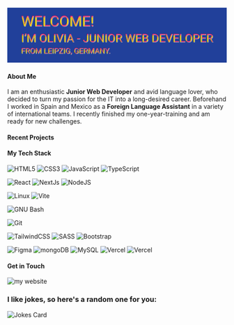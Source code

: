 ![header](./header.png)
#### About Me
I am an enthusiastic **Junior Web Developer** and avid language lover, who decided to turn my passion for the IT into a
long-desired career. Beforehand I worked in Spain and Mexico as a  **Foreign Language Assistant** in a variety of international teams. I recently finished my one-year-training and am ready for new challenges.

#### Recent Projects


#### My Tech Stack
![HTML5](https://img.shields.io/badge/HTML5-E34F26?style=for-the-badge&logo=html5&logoColor=white)
![CSS3](https://img.shields.io/badge/CSS3-1572B6?style=for-the-badge&logo=css3&logoColor=white)
![JavaScript](https://img.shields.io/badge/JavaScript-323330?style=for-the-badge&logo=javascript&logoColor=F7DF1E)
![TypeScript](https://img.shields.io/badge/TypeScript-007ACC?style=for-the-badge&logo=typescript&logoColor=white)


![React](https://img.shields.io/badge/Postman-FF6C37?style=for-the-badge&logo=Postman&logoColor=white)
![NextJs](https://img.shields.io/badge/next.js-000000?style=for-the-badge&logo=nextdotjs&logoColor=white)
![NodeJS](https://img.shields.io/badge/Node.js-339933?style=for-the-badge&logo=nodedotjs&logoColor=white)
<!-- ![Socket.io](https://img.shields.io/badge/Socket.io-010101?&style=for-the-badge&logo=Socket.io&logoColor=white) -->
<!-- ![ThreeJS](https://img.shields.io/badge/ThreeJs-black?style=for-the-badge&logo=three.js&logoColor=white) -->
![Linux](https://img.shields.io/badge/Linux-FCC624?style=for-the-badge&logo=linux&logoColor=black)
![Vite](https://img.shields.io/badge/Vite-B73BFE?style=for-the-badge&logo=vite&logoColor=FFD62E)

<!-- ![Stripe](https://img.shields.io/badge/Stripe-626CD9?style=for-the-badge&logo=Stripe&logoColor=white) -->


![GNU Bash](https://img.shields.io/badge/GNU%20Bash-4EAA25?style=for-the-badge&logo=GNU%20Bash&logoColor=white)

![Git](https://img.shields.io/badge/GIT-E44C30?style=for-the-badge&logo=git&logoColor=white)


![TailwindCSS](https://img.shields.io/badge/Tailwind_CSS-38B2AC?style=for-the-badge&logo=tailwind-css&logoColor=white)
![SASS](https://img.shields.io/badge/Sass-CC6699?style=for-the-badge&logo=sass&logoColor=white)
![Bootstrap](https://img.shields.io/badge/Bootstrap-563D7C?style=for-the-badge&logo=bootstrap&logoColor=white)


![Figma](https://img.shields.io/badge/Figma-F24E1E?style=for-the-badge&logo=figma&logoColor=white)
![mongoDB](https://img.shields.io/badge/MongoDB-4EA94B?style=for-the-badge&logo=mongodb&logoColor=white) ![MySQL](https://img.shields.io/badge/MySQL-005C84?style=for-the-badge&logo=mysql&logoColor=white)
![Vercel](https://img.shields.io/badge/Vercel-000000?style=for-the-badge&logo=vercel&logoColor=white)
![Vercel](https://github-profile-summary-cards.vercel.app/api/cards/profile-details?username=pagoli&theme=vue)


#### Get in Touch
![my website](https://img.shields.io/badge/website-000000?style=for-the-badge&logo=About.me&logoColor=white)

### I like jokes, so here's a random one for you:
![Jokes Card](https://readme-jokes.vercel.app/api)
